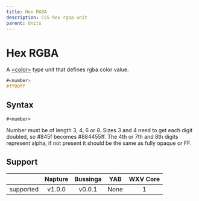 ```yaml
---
title: Hex RGBA
description: CSS hex rgba unit
parent: Units
---
```

# Hex RGBA

A [\<color>](../data-types/color.md) type unit that defines rgba color value.

```css
#<number>
#ff00ff
```

## Syntax

`#<number>`

Number must be of length 3, 4, 6 or 8.
Sizes 3 and 4 need to get each digit doubled, so #845f becomes #884455ff.
The 4th or 7th and 8th digits represent alpha, if not present it should be the same as fully opaque or FF.

## Support

|           | Napture                  | Bussinga                 | YAB                    | WXV Core            |
| --------- | :----------------------: | :----------------------: | :--------------------: | :-----------------: |
| supported | <span full>v1.0.0</span> | <span full>v0.0.1</span> | <span none>None</span> | <span full>1</span> |
